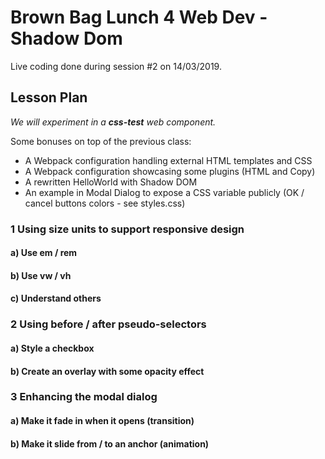 # Brown Bag Lunch 4 Web Dev - Shadow Dom

Live coding done during session #2 on 14/03/2019.

## Lesson Plan

*We will experiment in a **css-test** web component.*

Some bonuses on top of the previous class:
* A Webpack configuration handling external HTML templates and CSS
* A Webpack configuration showcasing some plugins (HTML and Copy)
* A rewritten HelloWorld with Shadow DOM
* An example in Modal Dialog to expose a CSS variable publicly (OK / cancel buttons colors - see styles.css)

### 1 Using size units to support responsive design

#### a) Use em / rem
#### b) Use vw / vh
#### c) Understand others

### 2 Using before / after pseudo-selectors

#### a) Style a checkbox
#### b) Create an overlay with some opacity effect

### 3 Enhancing the modal dialog

#### a) Make it fade in when it opens (transition)
#### b) Make it slide from / to an anchor (animation)